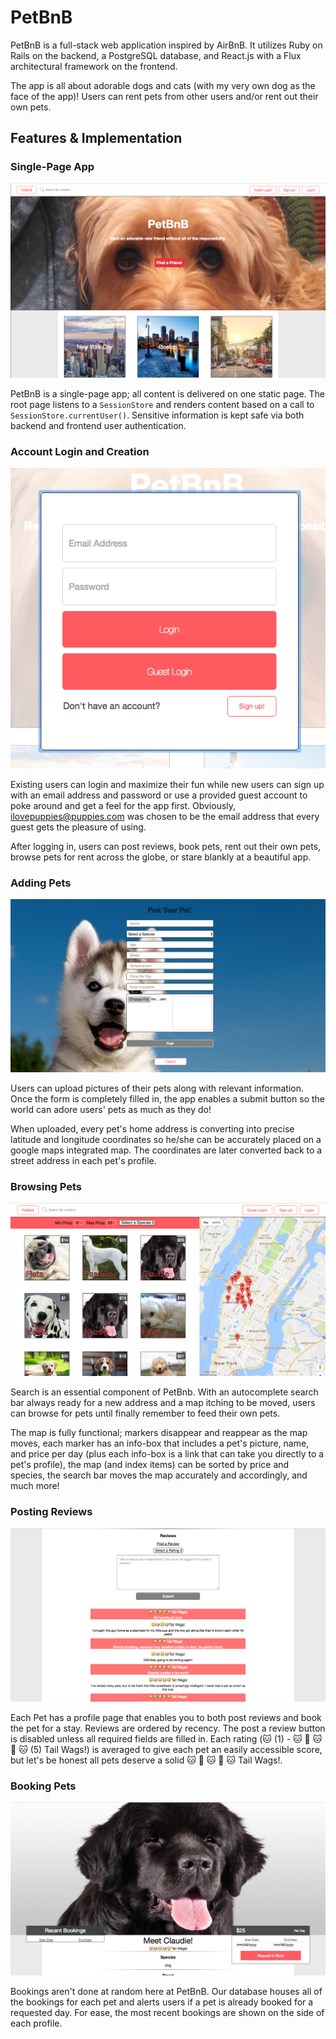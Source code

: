 # PetBnB

[PetBnB live]: www.pet-bnb.us

PetBnB is a full-stack web application inspired by AirBnB.  It utilizes Ruby on Rails on the backend, a PostgreSQL database, and React.js with a Flux architectural framework on the frontend.

The app is all about adorable dogs and cats (with my very own dog as the face of the app)! Users can rent pets from other users and/or rent out their own pets.

## Features & Implementation

### Single-Page App

![Landing Page](docs/LandingPage.png)

PetBnB is a single-page app; all content is delivered on one static page. The root page listens to a `SessionStore` and renders content based on a call to `SessionStore.currentUser()`. Sensitive information is kept safe via both backend and frontend user authentication.

### Account Login and Creation

![Login](docs/Login.png)

Existing users can login and maximize their fun while new users can sign up with an email address and password or use a provided guest account to poke around and get a feel for the app first. Obviously, ilovepuppies@puppies.com was chosen to be the email address that every guest gets the pleasure of using.

After logging in, users can post reviews, book pets, rent out their own pets, browse pets for rent across the globe, or stare blankly at a beautiful app.

### Adding Pets

![Upload Pet](docs/UploadPet.png)

Users can upload pictures of their pets along with relevant information. Once the form is completely filled in, the app enables a submit button so the world can adore users' pets as much as they do!

When uploaded, every pet's home address is converting into precise latitude and longitude coordinates so he/she can be accurately placed on a google maps integrated map. The coordinates are later converted back to a street address in each pet's profile.

### Browsing Pets

![Pet Index](docs/PetIndex.png)

Search is an essential component of PetBnb. With an autocomplete search bar always ready for a new address and a map itching to be moved, users can browse for pets until finally remember to feed their own pets.

The map is fully functional; markers disappear and reappear as the map moves, each marker has an info-box that includes a pet's picture, name, and price per day (plus each info-box is a link that can take you directly to a pet's profile), the map (and index items) can be sorted by price and species, the search bar moves the map accurately and accordingly, and much more!

### Posting Reviews

![Reviews](docs/Reviews.png)

Each Pet has a profile page that enables you to both post reviews and book the pet for a stay. Reviews are ordered by recency. The post a review button is disabled unless all required fields are filled in. Each rating (🐱 (1) - 🐱 🐶 🐱 🐶 🐱 (5) Tail Wags!) is averaged to give each pet an easily accessible score, but let's be honest all pets deserve a solid 🐱 🐶 🐱 🐶 🐱 Tail Wags!.

### Booking Pets

![Bookings](docs/Bookings.png)

Bookings aren't done at random here at PetBnB. Our database houses all of the bookings for each pet and alerts users if a pet is already booked for a requested day. For ease, the most recent bookings are shown on the side of each profile.
